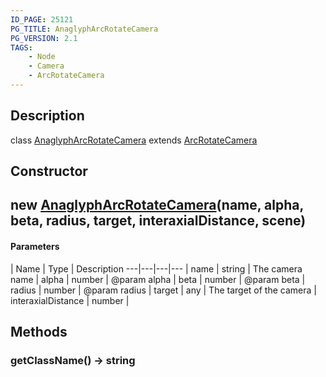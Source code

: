 ```yaml
---
ID_PAGE: 25121
PG_TITLE: AnaglyphArcRotateCamera
PG_VERSION: 2.1
TAGS:
    - Node
    - Camera
    - ArcRotateCamera
---
```

## Description

class [AnaglyphArcRotateCamera](/classes/3.0/AnaglyphArcRotateCamera) extends [ArcRotateCamera](/classes/3.0/ArcRotateCamera)



## Constructor

## new [AnaglyphArcRotateCamera](/classes/3.0/AnaglyphArcRotateCamera)(name, alpha, beta, radius, target, interaxialDistance, scene)



#### Parameters
 | Name | Type | Description
---|---|---|---
 | name | string |      The camera name
 | alpha | number |      @param alpha
 | beta | number |      @param beta
 | radius | number |      @param radius
 | target | any |      The target of the camera
 | interaxialDistance | number |      
## Methods

### getClassName() &rarr; string


